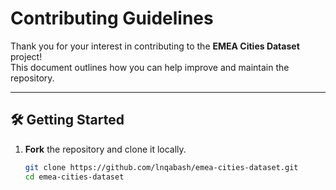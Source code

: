 # Contributing Guidelines

Thank you for your interest in contributing to the **EMEA Cities Dataset** project!  
This document outlines how you can help improve and maintain the repository.

---

## 🛠️ Getting Started

1. **Fork** the repository and clone it locally.
   ```bash
   git clone https://github.com/lnqabash/emea-cities-dataset.git
   cd emea-cities-dataset
